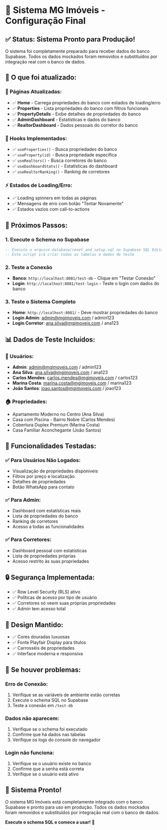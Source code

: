 # 🎉 Sistema MG Imóveis - Configuração Final

## ✅ **Status: Sistema Pronto para Produção!**

O sistema foi completamente preparado para receber dados do banco Supabase. Todos os dados mockados foram removidos e substituídos por integração real com o banco de dados.

## 🔧 **O que foi atualizado:**

### **📱 Páginas Atualizadas:**
- ✅ **Home** - Carrega propriedades do banco com estados de loading/erro
- ✅ **Properties** - Lista propriedades do banco com filtros funcionais
- ✅ **PropertyDetails** - Exibe detalhes de propriedades do banco
- ✅ **AdminDashboard** - Estatísticas e dados do banco
- ✅ **RealtorDashboard** - Dados pessoais do corretor do banco

### **🔄 Hooks Implementados:**
- ✅ `useProperties()` - Busca propriedades do banco
- ✅ `useProperty(id)` - Busca propriedade específica
- ✅ `useRealtors()` - Busca corretores do banco
- ✅ `useDashboardStats()` - Estatísticas do dashboard
- ✅ `useRealtorRanking()` - Ranking de corretores

### **⚡ Estados de Loading/Erro:**
- ✅ Loading spinners em todas as páginas
- ✅ Mensagens de erro com botão "Tentar Novamente"
- ✅ Estados vazios com call-to-actions

## 🚀 **Próximos Passos:**

### **1. Execute o Schema no Supabase**
```sql
-- Execute o arquivo database/reset_and_setup.sql no Supabase SQL Editor
-- Este script irá criar todas as tabelas e dados de teste
```

### **2. Teste a Conexão**
- **Banco**: `http://localhost:8081/test-db` - Clique em "Testar Conexão"
- **Login**: `http://localhost:8081/test-login` - Teste o login com dados do banco

### **3. Teste o Sistema Completo**
- **Home**: `http://localhost:8081/` - Deve mostrar propriedades do banco
- **Login Admin**: admin@mgimoveis.com / admin123
- **Login Corretor**: ana.silva@mgimoveis.com / ana123

## 📊 **Dados de Teste Incluídos:**

### **👥 Usuários:**
- **Admin**: admin@mgimoveis.com / admin123
- **Ana Silva**: ana.silva@mgimoveis.com / ana123
- **Carlos Mendes**: carlos.mendes@mgimoveis.com / carlos123
- **Marina Costa**: marina.costa@mgimoveis.com / marina123
- **João Santos**: joao.santos@mgimoveis.com / joao123

### **🏠 Propriedades:**
- Apartamento Moderno no Centro (Ana Silva)
- Casa com Piscina - Bairro Nobre (Carlos Mendes)
- Cobertura Duplex Premium (Marina Costa)
- Casa Familiar Aconchegante (João Santos)

## 🎯 **Funcionalidades Testadas:**

### **✅ Para Usuários Não Logados:**
- Visualização de propriedades disponíveis
- Filtros por preço e localização
- Detalhes de propriedades
- Botão WhatsApp para contato

### **✅ Para Admin:**
- Dashboard com estatísticas reais
- Lista de propriedades do banco
- Ranking de corretores
- Acesso a todas as funcionalidades

### **✅ Para Corretores:**
- Dashboard pessoal com estatísticas
- Lista de propriedades próprias
- Acesso restrito às suas propriedades

## 🔒 **Segurança Implementada:**
- ✅ Row Level Security (RLS) ativo
- ✅ Políticas de acesso por tipo de usuário
- ✅ Corretores só veem suas próprias propriedades
- ✅ Admin tem acesso total

## 🎨 **Design Mantido:**
- ✅ Cores douradas luxuosas
- ✅ Fonte Playfair Display para títulos
- ✅ Carrosséis de propriedades
- ✅ Interface moderna e responsiva

## 🚨 **Se houver problemas:**

### **Erro de Conexão:**
1. Verifique se as variáveis de ambiente estão corretas
2. Execute o schema SQL no Supabase
3. Teste a conexão em `/test-db`

### **Dados não aparecem:**
1. Verifique se o schema foi executado
2. Confirme que há dados nas tabelas
3. Verifique os logs do console do navegador

### **Login não funciona:**
1. Verifique se o usuário existe no banco
2. Confirme que a senha está correta
3. Verifique se o usuário está ativo

## 🎉 **Sistema Pronto!**

O sistema MG Imóveis está completamente integrado com o banco Supabase e pronto para uso em produção. Todos os dados mockados foram removidos e substituídos por integração real com o banco de dados.

**Execute o schema SQL e comece a usar!** 🚀
